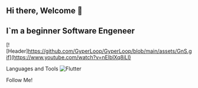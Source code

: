 ## Hi there, Welcome 👋

## I`m a beginner Software Engeneer

[![Header]https://github.com/GyperLoop/GyperLoop/blob/main/assets/GnS.gif](https://www.youtube.com/watch?v=nElblXq8iLI)

Languages and Tools
![Flutter](https//img.shield.io/badge/<LABLE>-<MESSAGE>-<COLOR>)

Follow Me!
